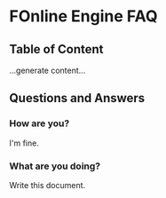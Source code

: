 # FOnline Engine FAQ

## Table of Content

...generate content...

## Questions and Answers

### How are you?

I'm fine.

### What are you doing?

Write this document.
